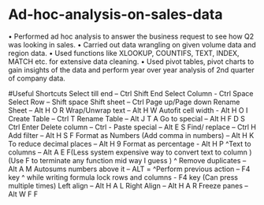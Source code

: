 # Ad-hoc-analysis-on-sales-data

•	Performed ad hoc analysis to answer the business request to see how Q2 was looking in sales.
•	Carried out data wrangling on given volume data and region data.
•	Used functions like XLOOKUP, COUNTIFS, TEXT, INDEX, MATCH etc. for extensive data cleaning.
•	Used pivot tables, pivot charts to gain insights of the data and perform year over year analysis of 2nd quarter of company data.


#Useful Shortcuts
Select till end – Ctrl Shift End
Select Column -  Ctrl Space
Select Row – Shift space
Shift sheet – Ctrl Page up/Page down
Rename Sheet – Alt H O R
Wrap/Unwrap text – Alt H W
Autofit cell width - Alt H O I
Create Table – Ctrl T
Rename Table – Alt J T A 
Go to special – Alt H F D S
Ctrl Enter
Delete column –  Ctrl -
Paste special  – Alt E S 
Find/ replace – Ctrl H
Add filter – Alt H S F
Format as Numbers (Add comma in numbers) – Alt H K
To reduce decimal places – Alt H 9
Format as percentage -  Alt H P
^Text to columns – Alt  A E F(Less system expensive way to convert text to column )	(Use F to terminate any function mid way I guess )
^ Remove duplicates – Alt  A M
Autosums numbers above it – ALT =
^Perform previous action – F4 key
^ while writing formula lock rows and columns - F4 key (Can press multiple times)
Left align – Alt H A L
Right Align – Alt H A R
Freeze panes – Alt W F F
